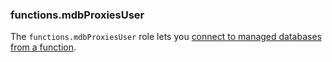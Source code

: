 ### functions.mdbProxiesUser

The `functions.mdbProxiesUser` role lets you [connect to managed databases from a function](../functions/operations/database-connection.md).
